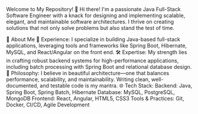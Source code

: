 <html>
    Welcome to My Repository! 👋
Hi there! I'm a passionate Java Full-Stack Software Engineer with a knack for designing and implementing scalable, elegant, and maintainable software architectures. I thrive on creating solutions that not only solve problems but also stand the test of time.

🚀 About Me
🌟 Experience: I specialize in building Java-based full-stack applications, leveraging tools and frameworks like Spring Boot, Hibernate, MySQL, and React/Angular on the front end.
🛠️ Expertise: My strength lies in crafting robust backend systems for high-performance applications, including batch processing with Spring Boot and relational database design.
🎯 Philosophy: I believe in beautiful architecture—one that balances performance, scalability, and maintainability. Writing clean, well-documented, and testable code is my mantra.
🌐 Tech Stack:
Backend: Java, Spring Boot, Spring Batch, Hibernate
Database: MySQL, PostgreSQL, MongoDB
Frontend: React, Angular, HTML5, CSS3
Tools & Practices: Git, Docker, CI/CD, Agile Development
</html>
